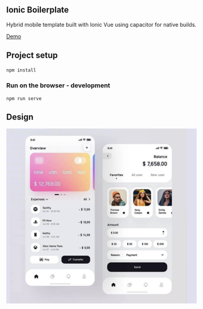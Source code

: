 ## Ionic Boilerplate

Hybrid mobile template built with Ionic Vue using capacitor for native builds.

[Demo](https://ionic-vue-mobile-template-01.netlify.app)

## Project setup
```
npm install
```

### Run on the browser - development
```
npm run serve
```

## Design
![alt text](/design.png "Ionic Vue Template")
